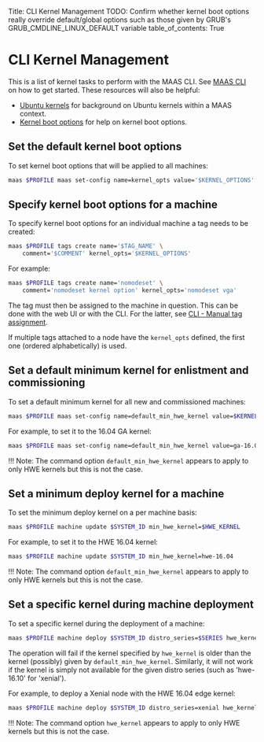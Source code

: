 Title: CLI Kernel Management
TODO:  Confirm whether kernel boot options really override default/global options such as those given by GRUB's GRUB_CMDLINE_LINUX_DEFAULT variable
table_of_contents: True


# CLI Kernel Management

This is a list of kernel tasks to perform with the MAAS CLI. See
[MAAS CLI][manage-cli] on how to get started. These resources will also be
helpful:

- [Ubuntu kernels][ubuntu-kernels] for background on Ubuntu kernels within a
  MAAS context.
- [Kernel boot options][kernel-boot-options] for help on kernel boot options.


## Set the default kernel boot options

To set kernel boot options that will be applied to all machines:

```bash
maas $PROFILE maas set-config name=kernel_opts value='$KERNEL_OPTIONS'
```

## Specify kernel boot options for a machine

To specify kernel boot options for an individual machine a tag needs to be
created:

```bash
maas $PROFILE tags create name='$TAG_NAME' \
	comment='$COMMENT' kernel_opts='$KERNEL_OPTIONS'
```

For example:

```bash
maas $PROFILE tags create name='nomodeset' \
	comment='nomodeset kernel option' kernel_opts='nomodeset vga'
```

The tag must then be assigned to the machine in question. This can be done
with the web UI or with the CLI. For the latter, see
[CLI - Manual tag assignment][cli-manual-tag-assignment].

If multiple tags attached to a node have the `kernel_opts` defined, the first
one (ordered alphabetically) is used.


## Set a default minimum kernel for enlistment and commissioning

To set a default minimum kernel for all new and commissioned machines:

```bash
maas $PROFILE maas set-config name=default_min_hwe_kernel value=$KERNEL
```

For example, to set it to the 16.04 GA kernel:

```bash
maas $PROFILE maas set-config name=default_min_hwe_kernel value=ga-16.04
```

!!! Note:
    The command option `default_min_hwe_kernel` appears to apply to only 
    HWE kernels but this is not the case.


## Set a minimum deploy kernel for a machine

To set the minimum deploy kernel on a per machine basis:

```bash
maas $PROFILE machine update $SYSTEM_ID min_hwe_kernel=$HWE_KERNEL
```

For example, to set it to the HWE 16.04 kernel:

```bash
maas $PROFILE machine update $SYSTEM_ID min_hwe_kernel=hwe-16.04
```

!!! Note:
    The command option `default_min_hwe_kernel` appears to apply to only 
    HWE kernels but this is not the case.


## Set a specific kernel during machine deployment

To set a specific kernel during the deployment of a machine:

```bash
maas $PROFILE machine deploy $SYSTEM_ID distro_series=$SERIES hwe_kernel=$KERNEL
```

The operation will fail if the kernel specified by `hwe_kernel` is older than
the kernel (possibly) given by `default_min_hwe_kernel`. Similarly, it will not
work if the kernel is simply not available for the given distro series (such as
'hwe-16.10' for 'xenial').

For example, to deploy a Xenial node with the HWE 16.04 edge kernel:

```bash
maas $PROFILE machine deploy $SYSTEM_ID distro_series=xenial hwe_kernel=hwe-16.04-edge
```

!!! Note:
    The command option `hwe_kernel` appears to apply to only HWE kernels but
    this is not the case.


<!-- LINKS -->

[manage-cli]: manage-cli.md
[ubuntu-kernels]: nodes-kernels.md
[kernel-boot-options]: installconfig-nodes-kernel-boot-options.md
[cli-manual-tag-assignment]: manage-cli-tags.md#manual-tag-assignment
